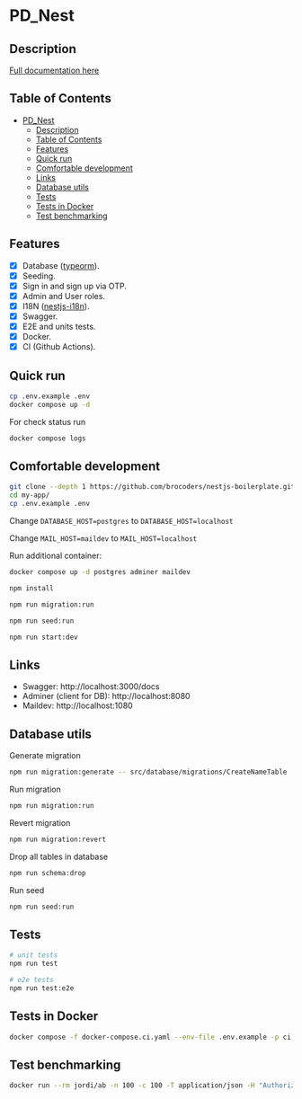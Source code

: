 # PD_Nest

## Description

[Full documentation here](https://github.com/Pharm-delivery/PD-Nest/blob/main/docs/readme.md)

## Table of Contents

- [PD\_Nest](#pd_nest)
  - [Description](#description)
  - [Table of Contents](#table-of-contents)
  - [Features](#features)
  - [Quick run](#quick-run)
  - [Comfortable development](#comfortable-development)
  - [Links](#links)
  - [Database utils](#database-utils)
  - [Tests](#tests)
  - [Tests in Docker](#tests-in-docker)
  - [Test benchmarking](#test-benchmarking)

## Features

- [x] Database ([typeorm](https://www.npmjs.com/package/typeorm)).
- [x] Seeding.
- [x] Sign in and sign up via OTP.
- [x] Admin and User roles.
- [x] I18N ([nestjs-i18n](https://www.npmjs.com/package/nestjs-i18n)).
- [x] Swagger.
- [x] E2E and units tests.
- [x] Docker.
- [x] CI (Github Actions).

## Quick run

```bash
cp .env.example .env
docker compose up -d
```

For check status run

```bash
docker compose logs
```

## Comfortable development

```bash
git clone --depth 1 https://github.com/brocoders/nestjs-boilerplate.git my-app
cd my-app/
cp .env.example .env
```

Change `DATABASE_HOST=postgres` to `DATABASE_HOST=localhost`

Change `MAIL_HOST=maildev` to `MAIL_HOST=localhost`

Run additional container:

```bash
docker compose up -d postgres adminer maildev
```

```bash
npm install

npm run migration:run

npm run seed:run

npm run start:dev
```

## Links

- Swagger: http://localhost:3000/docs
- Adminer (client for DB): http://localhost:8080
- Maildev: http://localhost:1080

## Database utils

Generate migration

```bash
npm run migration:generate -- src/database/migrations/CreateNameTable 
```

Run migration

```bash
npm run migration:run
```

Revert migration

```bash
npm run migration:revert
```

Drop all tables in database

```bash
npm run schema:drop
```

Run seed

```bash
npm run seed:run
```

## Tests

```bash
# unit tests
npm run test

# e2e tests
npm run test:e2e
```

## Tests in Docker

```bash
docker compose -f docker-compose.ci.yaml --env-file .env.example -p ci up --build --exit-code-from api && docker compose -p ci rm -svf
```

## Test benchmarking

```bash
docker run --rm jordi/ab -n 100 -c 100 -T application/json -H "Authorization: Bearer USER_TOKEN" -v 2 http://<server_ip>:3000/api/v1/users
```
